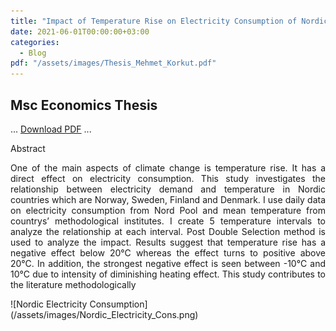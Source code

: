 ```yaml
---
title: "Impact of Temperature Rise on Electricity Consumption of Nordic Countries"
date: 2021-06-01T00:00:00+03:00
categories:
  - Blog
pdf: "/assets/images/Thesis_Mehmet_Korkut.pdf"
---
```


## Msc Economics Thesis 

<div style="text-align: justify;">
  
...
[Download PDF](/assets/images/Thesis_Mehmet_Korkut.pdf)
...

Abstract

One of the main aspects of climate change is temperature rise. It has a direct effect on
electricity consumption. This study investigates the relationship between electricity demand
and temperature in Nordic countries which are Norway, Sweden, Finland and Denmark. I use
daily data on electricity consumption from Nord Pool and mean temperature from countrys’
methodological institutes. I create 5 temperature intervals to analyze the relationship at each
interval. Post Double Selection method is used to analyze the impact. Results suggest that
temperature rise has a negative effect below 20°C whereas the effect turns to positive above
20°C. In addition, the strongest negative effect is seen between -10°C and 10°C due to intensity
of diminishing heating effect. This study contributes to the literature methodologically
</div>
![Nordic Electricity Consumption](/assets/images/Nordic_Electricity_Cons.png)

